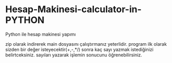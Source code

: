 # Hesap-Makinesi-calculator-in-PYTHON
Python ile hesap makinesi yapımı

zip olarak indirerek main dosyasını çalıştırmanız yeterlidir.
program ilk olarak sizden bir değer isteyecektir(+,-,*/)
sonra kaç sayı yazmak istediğinizi belirtceksiniz.
sayıları yazarak işlemin sonucunu öğrenebilirsiniz.
